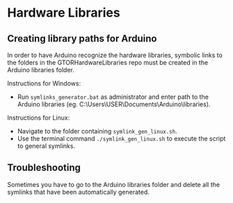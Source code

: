 # Hardware Libraries

## Creating library paths for Arduino
In order to have Arduino recognize the hardware libraries, symbolic links to the folders in the GTORHardwareLibraries repo must be created in the Arduino libraries folder.

Instructions for Windows:
* Run `symlinks_generator.bat` as administrator and enter path to the Arduino libraries (eg. C:\Users\USER\Documents\Arduino\libraries).

Instructions for Linux:
* Navigate to the folder containing `symlink_gen_linux.sh`.
* Use the terminal command `./symlink_gen_linux.sh` to execute the script to general symlinks.


## Troubleshooting
Sometimes you have to go to the Arduino libraries folder and delete all the symlinks that have been automatically generated.
